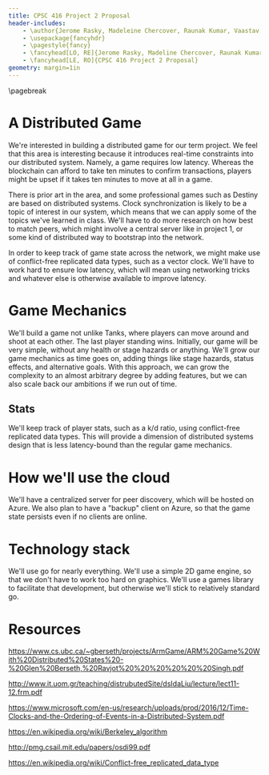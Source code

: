 ```yaml
---
title: CPSC 416 Project 2 Proposal
header-includes:
    - \author{Jerome Rasky, Madeleine Chercover, Raunak Kumar, Vaastav Anand}
    - \usepackage{fancyhdr}
    - \pagestyle{fancy}
    - \fancyhead[LO, RE]{Jerome Rasky, Madeline Chercover, Raunak Kumar, Vaastav Anand}
    - \fancyhead[LE, RO]{CPSC 416 Project 2 Proposal}
geometry: margin=1in
---
```

\pagebreak

# A Distributed Game

We're interested in building a distributed game for our term project. We feel that this area is interesting because it introduces real-time constraints into our distributed system. Namely, a game requires low latency. Whereas the blockchain can afford to take ten minutes to confirm transactions, players might be upset if it takes ten minutes to move at all in a game.

There is prior art in the area, and some professional games such as Destiny are based on distributed systems. Clock synchronization is likely to be a topic of interest in our system, which means that we can apply some of the topics we've learned in class. We'll have to do more research on how best to match peers, which might involve a central server like in project 1, or some kind of distributed way to bootstrap into the network.

In order to keep track of game state across the network, we might make use of conflict-free replicated data types, such as a vector clock. We'll have to work hard to ensure low latency, which will mean using networking tricks and whatever else is otherwise available to improve latency.

# Game Mechanics

We'll build a game not unlike Tanks, where players can move around and shoot at each other. The last player standing wins. Initially, our game will be very simple, without any health or stage hazards or anything. We'll grow our game mechanics as time goes on, adding things like stage hazards, status effects, and alternative goals. With this approach, we can grow the complexity to an almost arbitrary degree by adding features, but we can also scale back our ambitions if we run out of time.

## Stats

We'll keep track of player stats, such as a k/d ratio, using conflict-free replicated data types. This will provide a dimension of distributed systems design that is less latency-bound than the regular game mechanics.

# How we'll use the cloud

We'll have a centralized server for peer discovery, which will be hosted on Azure. We also plan to have a "backup" client on Azure, so that the game state persists even if no clients are online.

# Technology stack

We'll use go for nearly everything. We'll use a simple 2D game engine, so that we don't have to work too hard on graphics. We'll use a games library to facilitate that development, but otherwise we'll stick to relatively standard go.

# Resources

<https://www.cs.ubc.ca/~gberseth/projects/ArmGame/ARM%20Game%20With%20Distributed%20States%20-%20Glen%20Berseth,%20Ravjot%20%20%20%20%20%20Singh.pdf>

<http://www.it.uom.gr/teaching/distrubutedSite/dsIdaLiu/lecture/lect11-12.frm.pdf>

<https://www.microsoft.com/en-us/research/uploads/prod/2016/12/Time-Clocks-and-the-Ordering-of-Events-in-a-Distributed-System.pdf>

<https://en.wikipedia.org/wiki/Berkeley_algorithm>

<http://pmg.csail.mit.edu/papers/osdi99.pdf>

<https://en.wikipedia.org/wiki/Conflict-free_replicated_data_type>
